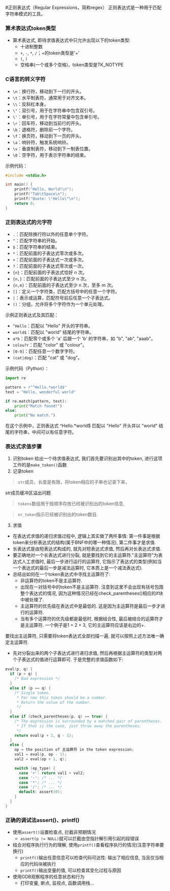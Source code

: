 #正则表达式（Regular Expressions，简称regex）
正则表达式是一种用于匹配字符串模式的工具。
### 算术表达式token类型
- 算术表达式, 即待求值表达式中只允许出现以下的token类型:
  - 十进制整数
  - `+`, `-`, `*`, `/`；+的token类型是'+'
  - `(`, `)`
  - 空格串(一个或多个空格)，token类型是TK_NOTYPE
 ### C语言的转义字符
- `\n`：换行符，移动到下一行的开头。
- `\t`：水平制表符，通常用于对齐文本。
- `\\`：反斜杠本身。
- `\"`：双引号，用于在字符串中包含双引号。
- `\'`：单引号，用于在字符常量中包含单引号。
- `\r`：回车符，移动到当前行的开头。
- `\b`：退格符，删除前一个字符。
- `\f`：换页符，移动到下一页的开头。
- `\a`：响铃符，触发系统响铃。
- `\v`：垂直制表符，移动到下一制表位置。
- `\0`：空字符，用于表示字符串的结束。
  
示例代码：
```c
#include <stdio.h>

int main() {
    printf("Hello, World!\n");
    printf("Tab\tSpace\n");
    printf("Quote: \"Hello\"\n");
    return 0;
}
```

### 正则表达式的元字符
- `.`：匹配除换行符以外的任意单个字符。
- `^`：匹配字符串的开始。
- `$`：匹配字符串的结束。
- `*`：匹配前面的子表达式零次或多次。
- `+`：匹配前面的子表达式一次或多次。
- `?`：匹配前面的子表达式零次或一次。
- `{n}`：匹配前面的子表达式恰好 n 次。
- `{n,}`：匹配前面的子表达式至少 n 次。
- `{n,m}`：匹配前面的子表达式至少 n 次，至多 m 次。
- `[]`：定义一个字符类，匹配方括号中的任意一个字符。
- `|`：表示或运算，匹配符号前后任意一个子表达式。
- `()`：分组，允许将多个字符作为一个单元处理。

示例正则表达式及其匹配：

- `^Hello`：匹配以 "Hello" 开头的字符串。  
- `world$`：匹配以 "world" 结尾的字符串。  
- `a*b`：匹配零个或多个 'a' 后跟一个 'b' 的字符串，如 "b", "ab", "aaab"。  
- `colou?r`：匹配 "color" 或 "colour"。  
- `[0-9]`：匹配任意一个数字字符。  
- `(cat|dog)`：匹配 "cat" 或 "dog"。  


示例代码（Python）：

```python
import re

pattern = r"^Hello.*world$"
text = "Hello, wonderful world"

if re.match(pattern, text):
    print("Match found!")
else:
    print("No match.")
```
在这个示例中，正则表达式 ^Hello.*world$ 匹配以 "Hello" 开头并以 "world" 结尾的字符串，中间可以有任意字符。


### 表达式求值步骤
1. 识别token
   给出一个待求值表达式, 我们首先要识别出其中的token, 进行这项工作的是`make_token()`函数
2. 记录token
> `str`成员，长度是有限，将token相应的子串也记录下来，
   
  str成员缓冲区溢出问题 
   > `tokens`数组用于按顺序存放已经被识别出的token信息,

   
   > `nr_token`指示已经被识别出的token数目.
  
3. 求值

- 在表达式求值的递归求值过程中, 逻辑上其实做了两件事情: 第一件事是根据token来分析表达式的结构(属于BNF中的哪一种情况), 第二件事才是求值. 
- 长表达式是由短表达式构成的, 就先对短表达式求值, 然后再对长表达式求值.
- 要正确地对一个长表达式进行分裂, 就是要找到它的主运算符."主运算符"为表达式人工求值时, 最后一步进行运行的运算符, 它指示了表达式的类型(例如当一个表达式的最后一步是减法运算时, 它本质上是一个减法表达式).
- 总结出如何在一个token表达式中寻找主运算符了:
  - 非运算符的token不是主运算符.
  - 出现在一对括号中的token不是主运算符. 注意到这里不会出现有括号包围整个表达式的情况, 因为这种情况已经在check_parentheses()相应的if块中被处理了.
  - 主运算符的优先级在表达式中是最低的. 这是因为主运算符是最后一步才进行的运算符.
  - 当有多个运算符的优先级都是最低时, 根据结合性, 最后被结合的运算符才是主运算符. 一个例子是1 + 2 + 3, 它的主运算符应该是右边的+.

要找出主运算符, 只需要将token表达式全部扫描一遍, 就可以按照上述方法唯一确定主运算符.
- 先对分裂出来的两个子表达式进行递归求值, 然后再根据主运算符的类型对两个子表达式的值进行运算即可. 于是完整的求值函数如下:
```c
eval(p, q) {
  if (p > q) {
    /* Bad expression */
  }
  else if (p == q) {
    /* Single token.
     * For now this token should be a number.
     * Return the value of the number.
     */
  }
  else if (check_parentheses(p, q) == true) {
    /* The expression is surrounded by a matched pair of parentheses.
     * If that is the case, just throw away the parentheses.
     */
    return eval(p + 1, q - 1);
  }
  else {
    op = the position of 主运算符 in the token expression;
    val1 = eval(p, op - 1);
    val2 = eval(op + 1, q);

    switch (op_type) {
      case '+': return val1 + val2;
      case '-': /* ... */
      case '*': /* ... */
      case '/': /* ... */
      default: assert(0);
    }
  }
}
```
### 正确的调试法assert()、printf()
- 使用`assert()`设置检查点, 拦截非预期情况
  - `assert(p != NULL)`就可以拦截由空指针解引用引起的段错误
- 结合对程序执行行为的理解, 使用`printf()`查看程序执行的情况(注意字符串要换行)
  - `printf()`输出任意信息可以检查代码可达性: 输出了相应信息, 当且仅当相应的代码块被执行
  - `printf()`输出变量的值, 可以检查其变化过程与原因
- 使用GDB观察程序的任意状态和行为
  - 打印变量, 断点, 监视点, 函数调用栈...
